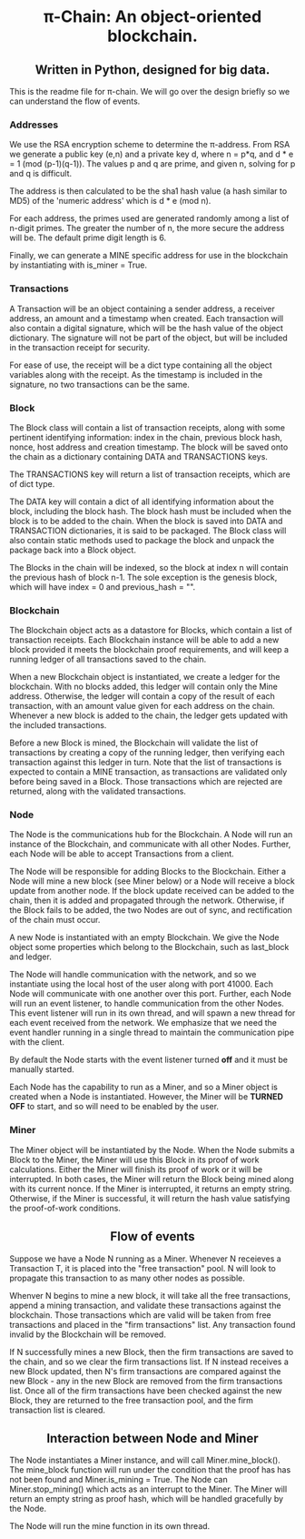 <center>
    <H1>π-Chain: An object-oriented blockchain.</H1>
    <h2> Written in Python, designed for big data.</h2>
</center>

This is the readme file for π-chain. We will go over the design briefly so we can understand the flow of events.

<h3>Addresses</h3>
We use the RSA encryption scheme to determine the π-address. From RSA we generate a public key (e,n) and a private key
d, where n = p*q, and d * e = 1 (mod (p-1)(q-1)). The values p and q are prime, and given n, solving for p and q is
difficult.

The address is then calculated to be the sha1 hash value (a hash similar to MD5) of the 'numeric address' which is d *
e (mod n).

For each address, the primes used are generated randomly among a list of n-digit primes. The greater the number of n,
the more secure the address will be. The default prime digit length is 6.

Finally, we can generate a MINE specific address for use in the blockchain by instantiating with is_miner = True.

<h3>Transactions</h3>
A Transaction will be an object containing a sender address, a receiver address, an amount and a timestamp when created.
Each transaction will also contain a digital signature, which will be the hash value of the object dictionary. The
signature will not be part of the object, but will be included in the transaction receipt for security.

For ease of use, the receipt will be a dict type containing all the object variables along with the receipt. As the
timestamp is included in the signature, no two transactions can be the same.

<h3>Block</h3>
The Block class will contain a list of transaction receipts, along with some pertinent identifying information: index in
the chain, previous block hash, nonce, host address and creation timestamp. The block will be saved onto the chain as a
dictionary containing DATA and TRANSACTIONS keys.

The TRANSACTIONS key will return a list of transaction receipts, which are of dict type.

The DATA key will contain a dict of all identifying information about the block, including the block hash. The block
hash must be included when the block is to be added to the chain. When the block is saved into DATA and TRANSACTION
dictionaries, it is said to be packaged. The Block class will also contain static methods used to package the block and
unpack the package back into a Block object.

The Blocks in the chain will be indexed, so the block at index n will contain the previous hash of block n-1. The sole
exception is the genesis block, which will have index = 0 and previous_hash = "".

<h3>Blockchain</h3>
The Blockchain object acts as a datastore for Blocks, which contain a list of transaction receipts. Each Blockchain
instance will be able to add a new block provided it meets the blockchain proof requirements, and will keep a running
ledger of all transactions saved to the chain.

When a new Blockchain object is instantiated, we create a ledger for the blockchain. With no blocks added, this ledger
will contain only the Mine address. Otherwise, the ledger will contain a copy of the result of each transaction, with an
amount value given for each address on the chain. Whenever a new block is added to the chain, the ledger gets updated
with the included transactions.

Before a new Block is mined, the Blockchain will validate the list of transactions by creating a copy of the running
ledger, then verifying each transaction against this ledger in turn. Note that the list of transactions is expected to
contain a MINE transaction, as transactions are validated only before being saved in a Block. Those transactions which
are rejected are returned, along with the validated transactions.

<h3>Node</h3>

The Node is the communications hub for the Blockchain. A Node will run an instance of the Blockchain, and communicate
with all other Nodes. Further, each Node will be able to accept Transactions from a client.

The Node will be responsible for adding Blocks to the Blockchain. Either a Node will mine a new block (see Miner below)
or a Node will receive a block update from another node. If the block update received can be added to the chain, then it
is added and propagated through the network. Otherwise, if the Block fails to be added, the two Nodes are out of sync,
and rectification of the chain must occur.

A new Node is instantiated with an empty Blockchain. We give the Node object some properties which belong to the
Blockchain, such as last_block and ledger.

The Node will handle communication with the network, and so we instantiate using the local host of the user along with
port 41000. Each Node will communicate with one another over this port. Further, each Node will run an event listener,
to handle communication from the other Nodes. This event listener will run in its own thread, and will spawn a new
thread for each event received from the network. We emphasize that we need the event handler running in a single thread
to maintain the communication pipe with the client.

By default the Node starts with the event listener turned <b>off</b>
and it must be manually started.

Each Node has the capability to run as a Miner, and so a Miner object is created when a Node is instantiated. However,
the Miner will be <b>TURNED OFF</b> to start, and so will need to be enabled by the user.

<h3>Miner</h3>
The Miner object will be instantiated by the Node. When the Node submits a Block to the Miner, the Miner will use this
Block in its proof of work calculations. Either the Miner will finish its proof of work or it will be interrupted. In
both cases, the Miner will return the Block being mined along with its current nonce. If the Miner is interrupted, it
returns an empty string. Otherwise, if the Miner is successful, it will return the hash value satisfying the
proof-of-work conditions.





<center>
    <H2>Flow of events</H2>
</center>

Suppose we have a Node N running as a Miner. Whenever N receieves a Transaction T, it is placed into the "free
transaction" pool. N will look to propagate this transaction to as many other nodes as possible.

Whenver N begins to mine a new block, it will take all the free transactions, append a mining transaction, and validate
these transactions against the blockchain. Those transactions which are valid will be taken from free transactions and
placed in the "firm transactions" list. Any transaction found invalid by the Blockchain will be removed.

If N successfully mines a new Block, then the firm transactions are saved to the chain, and so we clear the firm
transactions list. If N instead receives a new Block updated, then N's firm transactions are compared against the new
Block - any in the new Block are removed from the firm transactions list. Once all of the firm transactions have been
checked against the new Block, they are returned to the free transaction pool, and the firm transaction list is cleared.



<center>
    <h2>Interaction between Node and Miner</h2>
</center>

The Node instantiates a Miner instance, and will call Miner.mine_block(). The mine_block function will run under the
condition that the proof has has not been found and Miner.is_mining = True. The Node can Miner.stop_mining() which acts
as an interrupt to the Miner. The Miner will return an empty string as proof hash, which will be handled gracefully by
the Node.

The Node will run the mine function in its own thread. 








